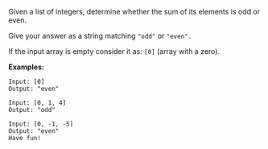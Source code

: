 Given a list of integers, determine whether the sum of its elements is odd or even.

Give your answer as a string matching ```"odd"``` or ```"even".```

If the input array is empty consider it as: ```[0]``` (array with a zero).

**Examples:**
```
Input: [0]
Output: "even"

Input: [0, 1, 4]
Output: "odd"

Input: [0, -1, -5]
Output: "even"
Have fun!
```
